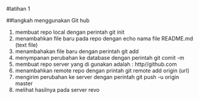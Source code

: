 #latihan 1


##langkah menggunakan Git hub
1. membuat repo local dengan perintah git init
2. menambahkan file baru pada repo dengan echo nama file README.md (text file)
3. menambahakan file baru dengan perintah git add
4. menympanan perubahan ke database dengan perintah git comit -m
5. membuat repo server yang di gunakan adalah : http//github.com
6. menambahkan remote repo dengan printah git remote add origin (url)
7. mengirim perubahan ke server dengan perintah git push -u origin master
8. melihat hasilnya pada server revo 